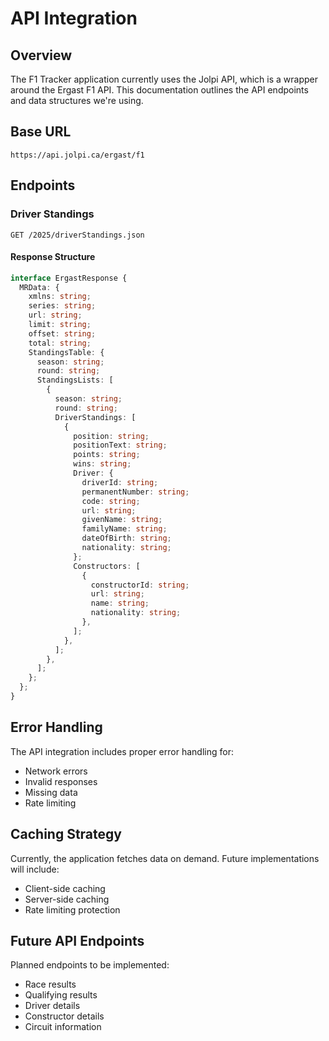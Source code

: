 # API Integration

## Overview

The F1 Tracker application currently uses the Jolpi API, which is a wrapper around the Ergast F1 API. This documentation outlines the API endpoints and data structures we're using.

## Base URL

```
https://api.jolpi.ca/ergast/f1
```

## Endpoints

### Driver Standings

```
GET /2025/driverStandings.json
```

#### Response Structure

```typescript
interface ErgastResponse {
  MRData: {
    xmlns: string;
    series: string;
    url: string;
    limit: string;
    offset: string;
    total: string;
    StandingsTable: {
      season: string;
      round: string;
      StandingsLists: [
        {
          season: string;
          round: string;
          DriverStandings: [
            {
              position: string;
              positionText: string;
              points: string;
              wins: string;
              Driver: {
                driverId: string;
                permanentNumber: string;
                code: string;
                url: string;
                givenName: string;
                familyName: string;
                dateOfBirth: string;
                nationality: string;
              };
              Constructors: [
                {
                  constructorId: string;
                  url: string;
                  name: string;
                  nationality: string;
                },
              ];
            },
          ];
        },
      ];
    };
  };
}
```

## Error Handling

The API integration includes proper error handling for:

- Network errors
- Invalid responses
- Missing data
- Rate limiting

## Caching Strategy

Currently, the application fetches data on demand. Future implementations will include:

- Client-side caching
- Server-side caching
- Rate limiting protection

## Future API Endpoints

Planned endpoints to be implemented:

- Race results
- Qualifying results
- Driver details
- Constructor details
- Circuit information
